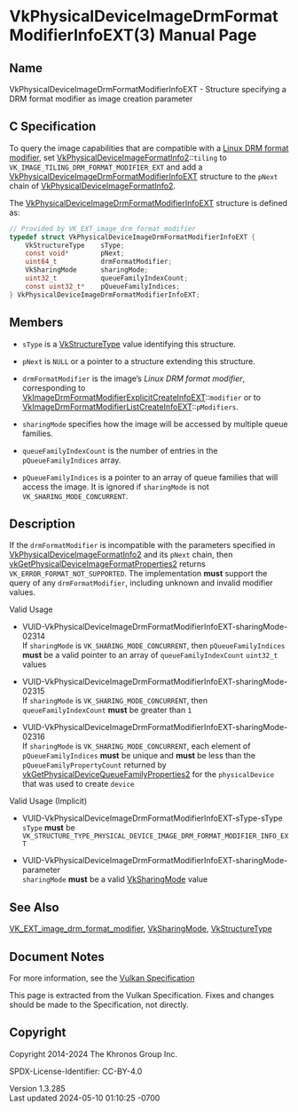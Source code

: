 # VkPhysicalDeviceImageDrmFormatModifierInfoEXT(3) Manual Page

## Name

VkPhysicalDeviceImageDrmFormatModifierInfoEXT - Structure specifying a
DRM format modifier as image creation parameter



## <a href="#_c_specification" class="anchor"></a>C Specification

To query the image capabilities that are compatible with a <a
href="https://registry.khronos.org/vulkan/specs/1.3-extensions/html/vkspec.html#glossary-drm-format-modifier"
target="_blank" rel="noopener">Linux DRM format modifier</a>, set
[VkPhysicalDeviceImageFormatInfo2](https://registry.khronos.org/vulkan/specs/1.3-extensions/man/html/VkPhysicalDeviceImageFormatInfo2.html)::`tiling`
to `VK_IMAGE_TILING_DRM_FORMAT_MODIFIER_EXT` and add a
[VkPhysicalDeviceImageDrmFormatModifierInfoEXT](https://registry.khronos.org/vulkan/specs/1.3-extensions/man/html/VkPhysicalDeviceImageDrmFormatModifierInfoEXT.html)
structure to the `pNext` chain of
[VkPhysicalDeviceImageFormatInfo2](https://registry.khronos.org/vulkan/specs/1.3-extensions/man/html/VkPhysicalDeviceImageFormatInfo2.html).

The
[VkPhysicalDeviceImageDrmFormatModifierInfoEXT](https://registry.khronos.org/vulkan/specs/1.3-extensions/man/html/VkPhysicalDeviceImageDrmFormatModifierInfoEXT.html)
structure is defined as:

``` c
// Provided by VK_EXT_image_drm_format_modifier
typedef struct VkPhysicalDeviceImageDrmFormatModifierInfoEXT {
    VkStructureType    sType;
    const void*        pNext;
    uint64_t           drmFormatModifier;
    VkSharingMode      sharingMode;
    uint32_t           queueFamilyIndexCount;
    const uint32_t*    pQueueFamilyIndices;
} VkPhysicalDeviceImageDrmFormatModifierInfoEXT;
```

## <a href="#_members" class="anchor"></a>Members

- `sType` is a [VkStructureType](https://registry.khronos.org/vulkan/specs/1.3-extensions/man/html/VkStructureType.html) value identifying
  this structure.

- `pNext` is `NULL` or a pointer to a structure extending this
  structure.

- `drmFormatModifier` is the image’s *Linux DRM format modifier*,
  corresponding to
  [VkImageDrmFormatModifierExplicitCreateInfoEXT](https://registry.khronos.org/vulkan/specs/1.3-extensions/man/html/VkImageDrmFormatModifierExplicitCreateInfoEXT.html)::`modifier`
  or to
  [VkImageDrmFormatModifierListCreateInfoEXT](https://registry.khronos.org/vulkan/specs/1.3-extensions/man/html/VkImageDrmFormatModifierListCreateInfoEXT.html)::`pModifiers`.

- `sharingMode` specifies how the image will be accessed by multiple
  queue families.

- `queueFamilyIndexCount` is the number of entries in the
  `pQueueFamilyIndices` array.

- `pQueueFamilyIndices` is a pointer to an array of queue families that
  will access the image. It is ignored if `sharingMode` is not
  `VK_SHARING_MODE_CONCURRENT`.

## <a href="#_description" class="anchor"></a>Description

If the `drmFormatModifier` is incompatible with the parameters specified
in
[VkPhysicalDeviceImageFormatInfo2](https://registry.khronos.org/vulkan/specs/1.3-extensions/man/html/VkPhysicalDeviceImageFormatInfo2.html)
and its `pNext` chain, then
[vkGetPhysicalDeviceImageFormatProperties2](https://registry.khronos.org/vulkan/specs/1.3-extensions/man/html/vkGetPhysicalDeviceImageFormatProperties2.html)
returns `VK_ERROR_FORMAT_NOT_SUPPORTED`. The implementation **must**
support the query of any `drmFormatModifier`, including unknown and
invalid modifier values.

Valid Usage

- <a
  href="#VUID-VkPhysicalDeviceImageDrmFormatModifierInfoEXT-sharingMode-02314"
  id="VUID-VkPhysicalDeviceImageDrmFormatModifierInfoEXT-sharingMode-02314"></a>
  VUID-VkPhysicalDeviceImageDrmFormatModifierInfoEXT-sharingMode-02314  
  If `sharingMode` is `VK_SHARING_MODE_CONCURRENT`, then
  `pQueueFamilyIndices` **must** be a valid pointer to an array of
  `queueFamilyIndexCount` `uint32_t` values

- <a
  href="#VUID-VkPhysicalDeviceImageDrmFormatModifierInfoEXT-sharingMode-02315"
  id="VUID-VkPhysicalDeviceImageDrmFormatModifierInfoEXT-sharingMode-02315"></a>
  VUID-VkPhysicalDeviceImageDrmFormatModifierInfoEXT-sharingMode-02315  
  If `sharingMode` is `VK_SHARING_MODE_CONCURRENT`, then
  `queueFamilyIndexCount` **must** be greater than `1`

- <a
  href="#VUID-VkPhysicalDeviceImageDrmFormatModifierInfoEXT-sharingMode-02316"
  id="VUID-VkPhysicalDeviceImageDrmFormatModifierInfoEXT-sharingMode-02316"></a>
  VUID-VkPhysicalDeviceImageDrmFormatModifierInfoEXT-sharingMode-02316  
  If `sharingMode` is `VK_SHARING_MODE_CONCURRENT`, each element of
  `pQueueFamilyIndices` **must** be unique and **must** be less than the
  `pQueueFamilyPropertyCount` returned by
  [vkGetPhysicalDeviceQueueFamilyProperties2](https://registry.khronos.org/vulkan/specs/1.3-extensions/man/html/vkGetPhysicalDeviceQueueFamilyProperties2.html)
  for the `physicalDevice` that was used to create `device`

Valid Usage (Implicit)

- <a
  href="#VUID-VkPhysicalDeviceImageDrmFormatModifierInfoEXT-sType-sType"
  id="VUID-VkPhysicalDeviceImageDrmFormatModifierInfoEXT-sType-sType"></a>
  VUID-VkPhysicalDeviceImageDrmFormatModifierInfoEXT-sType-sType  
  `sType` **must** be
  `VK_STRUCTURE_TYPE_PHYSICAL_DEVICE_IMAGE_DRM_FORMAT_MODIFIER_INFO_EXT`

- <a
  href="#VUID-VkPhysicalDeviceImageDrmFormatModifierInfoEXT-sharingMode-parameter"
  id="VUID-VkPhysicalDeviceImageDrmFormatModifierInfoEXT-sharingMode-parameter"></a>
  VUID-VkPhysicalDeviceImageDrmFormatModifierInfoEXT-sharingMode-parameter  
  `sharingMode` **must** be a valid [VkSharingMode](https://registry.khronos.org/vulkan/specs/1.3-extensions/man/html/VkSharingMode.html)
  value

## <a href="#_see_also" class="anchor"></a>See Also

[VK_EXT_image_drm_format_modifier](https://registry.khronos.org/vulkan/specs/1.3-extensions/man/html/VK_EXT_image_drm_format_modifier.html),
[VkSharingMode](https://registry.khronos.org/vulkan/specs/1.3-extensions/man/html/VkSharingMode.html),
[VkStructureType](https://registry.khronos.org/vulkan/specs/1.3-extensions/man/html/VkStructureType.html)

## <a href="#_document_notes" class="anchor"></a>Document Notes

For more information, see the <a
href="https://registry.khronos.org/vulkan/specs/1.3-extensions/html/vkspec.html#VkPhysicalDeviceImageDrmFormatModifierInfoEXT"
target="_blank" rel="noopener">Vulkan Specification</a>

This page is extracted from the Vulkan Specification. Fixes and changes
should be made to the Specification, not directly.

## <a href="#_copyright" class="anchor"></a>Copyright

Copyright 2014-2024 The Khronos Group Inc.

SPDX-License-Identifier: CC-BY-4.0

Version 1.3.285  
Last updated 2024-05-10 01:10:25 -0700

